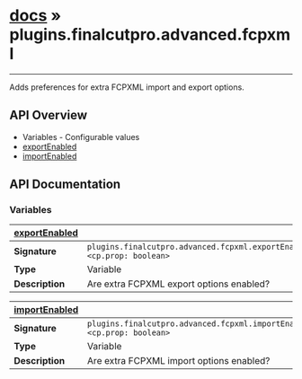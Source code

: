 # [docs](index.md) » plugins.finalcutpro.advanced.fcpxml
---

Adds preferences for extra FCPXML import and export options.

## API Overview
* Variables - Configurable values
 * [exportEnabled](#exportEnabled)
 * [importEnabled](#importEnabled)

## API Documentation

### Variables

| [exportEnabled](#exportEnabled)         |                                                                                     |
| --------------------------------------------|-------------------------------------------------------------------------------------|
| **Signature**                               | `plugins.finalcutpro.advanced.fcpxml.exportEnabled <cp.prop: boolean>`                                                                    |
| **Type**                                    | Variable                                                                     |
| **Description**                             | Are extra FCPXML export options enabled?                                                                     |

| [importEnabled](#importEnabled)         |                                                                                     |
| --------------------------------------------|-------------------------------------------------------------------------------------|
| **Signature**                               | `plugins.finalcutpro.advanced.fcpxml.importEnabled <cp.prop: boolean>`                                                                    |
| **Type**                                    | Variable                                                                     |
| **Description**                             | Are extra FCPXML import options enabled?                                                                     |

